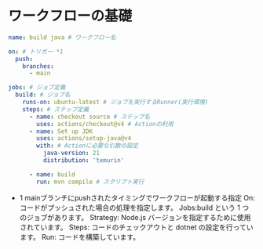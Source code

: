 # ワークフローの基礎

```yaml
name: build java # ワークフロー名

on: # トリガー *1
  push:
    branches:
      - main

jobs: # ジョブ定義
  build: # ジョブ名
    runs-on: ubuntu-latest # ジョブを実行するRunner(実行環境)
    steps: # ステップ定義
      - name: checkout source # ステップ名
        uses: actions/checkout@v4 # Actionの利用
      - name: Set up JDK
        uses: actions/setup-java@v4
        with: # Actionに必要な引数の設定
          java-version: 21
          distribution: 'temurin'

      - name: build
        run: mvn compile # スクリプト実行
```
* 1 mainブランチにpushされたタイミングでワークフローが起動する指定
On: コードがプッシュされた場合の処理を指定します。
Jobs:build という 1 つのジョブがあります。
Strategy: Node.js バージョンを指定するために使用されています。
Steps: コードのチェックアウトと dotnet の設定を行っています。
Run: コードを構築しています。
